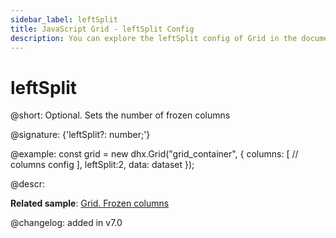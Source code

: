 ```yaml
---
sidebar_label: leftSplit
title: JavaScript Grid - leftSplit Config 
description: You can explore the leftSplit config of Grid in the documentation of the DHTMLX JavaScript UI library. Browse developer guides and API reference, try out code examples and live demos, and download a free 30-day evaluation version of DHTMLX Suite 7.
---
```


# leftSplit

@short: Optional. Sets the number of frozen columns

@signature: {'leftSplit?: number;'}

@example:
const grid = new dhx.Grid("grid_container", {
	columns: [
		// columns config
	],
	leftSplit:2,
	data: dataset
});

@descr:

**Related sample**: [Grid. Frozen columns](https://snippet.dhtmlx.com/hcgl9nth)

@changelog: added in v7.0

[comment]: # (@related: grid/initialization.md#initialize-grid grid/configuration.md#frozen-columns)
